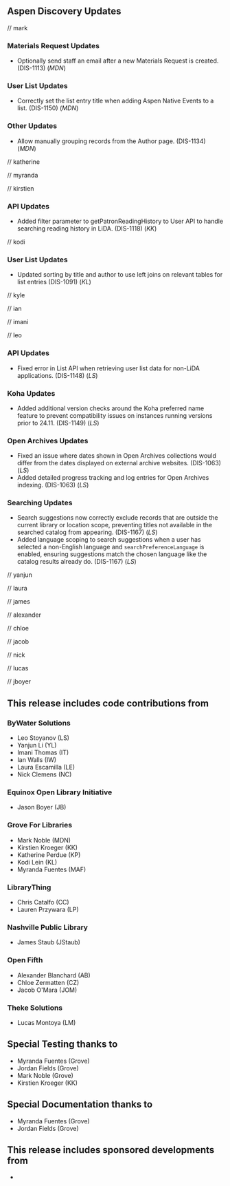 ## Aspen Discovery Updates

// mark
### Materials Request Updates
- Optionally send staff an email after a new Materials Request is created. (DIS-1113) (*MDN*)

### User List Updates
- Correctly set the list entry title when adding Aspen Native Events to a list. (DIS-1150) (*MDN*)

### Other Updates
- Allow manually grouping records from the Author page. (DIS-1134) (*MDN*)

// katherine

// myranda

// kirstien
### API Updates
- Added filter parameter to getPatronReadingHistory to User API to handle searching reading history in LiDA. (DIS-1118) (*KK*)

// kodi
### User List Updates
- Updated sorting by title and author to use left joins on relevant tables for list entries (DIS-1091) (*KL*)

// kyle

// ian

// imani

// leo
### API Updates
- Fixed error in List API when retrieving user list data for non-LiDA applications. (DIS-1148) (*LS*)

### Koha Updates
- Added additional version checks around the Koha preferred name feature to prevent compatibility issues on instances running versions prior to 24.11. (DIS-1149) (*LS*)

### Open Archives Updates
- Fixed an issue where dates shown in Open Archives collections would differ from the dates displayed on external archive websites. (DIS-1063) (*LS*)
- Added detailed progress tracking and log entries for Open Archives indexing. (DIS-1063) (*LS*)

### Searching Updates
- Search suggestions now correctly exclude records that are outside the current library or location scope, preventing titles not available in the searched catalog from appearing. (DIS-1167) (*LS*)
- Added language scoping to search suggestions when a user has selected a non-English language and `searchPreferenceLanguage` is enabled, ensuring suggestions match the chosen language like the catalog results already do. (DIS-1167) (*LS*)

// yanjun

// laura

// james

// alexander

// chloe

// jacob

// nick

// lucas

// jboyer


## This release includes code contributions from
### ByWater Solutions
- Leo Stoyanov (LS)
- Yanjun Li (YL)
- Imani Thomas (IT)
- Ian Walls (IW)
- Laura Escamilla (LE)
- Nick Clemens (NC)

### Equinox Open Library Initiative
- Jason Boyer (JB)

### Grove For Libraries
- Mark Noble (MDN)
- Kirstien Kroeger (KK)
- Katherine Perdue (KP)
- Kodi Lein (KL)
- Myranda Fuentes (MAF)

### LibraryThing
- Chris Catalfo (CC)
- Lauren Przywara (LP)

### Nashville Public Library
- James Staub (JStaub)

### Open Fifth
- Alexander Blanchard (AB)
- Chloe Zermatten (CZ)
- Jacob O'Mara (JOM)

### Theke Solutions
- Lucas Montoya (LM)

## Special Testing thanks to
- Myranda Fuentes (Grove)
- Jordan Fields (Grove)
- Mark Noble (Grove)
- Kirstien Kroeger (KK)

## Special Documentation thanks to
- Myranda Fuentes (Grove)
- Jordan Fields (Grove)

## This release includes sponsored developments from
- 
